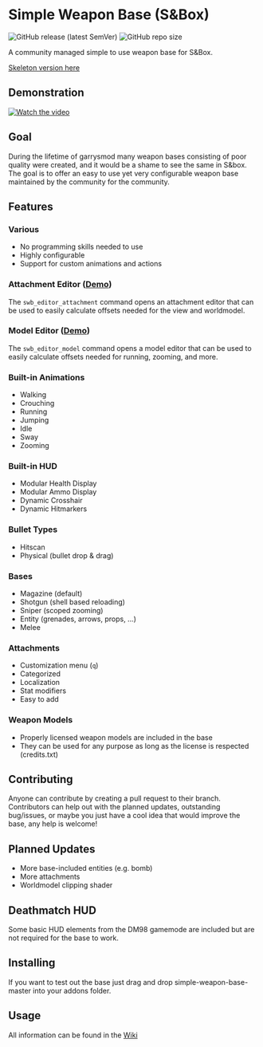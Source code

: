 # Simple Weapon Base (S&Box)
![GitHub release (latest SemVer)](https://img.shields.io/github/v/release/timmybo5/simple-weapon-base)
![GitHub repo size](https://img.shields.io/github/repo-size/timmybo5/simple-weapon-base)

A community managed simple to use weapon base for S&amp;Box.

[Skeleton version here](https://github.com/timmybo5/swb-skeleton)

## Demonstration
[![Watch the video](https://img.youtube.com/vi/EmdQRybRiu0/maxresdefault.jpg)](https://www.youtube.com/watch?v=EmdQRybRiu0)

## Goal
During the lifetime of garrysmod many weapon bases consisting of poor quality were created, and it would be a shame to see the same in S&box. The goal is to offer an easy to use yet very configurable weapon base maintained by the community for the community.

## Features

### Various
* No programming skills needed to use
* Highly configurable
* Support for custom animations and actions

### Attachment Editor ([Demo](https://www.youtube.com/watch?v=7BgAXlzTlCU))
The `swb_editor_attachment` command opens an attachment editor that can be used to easily calculate offsets needed for the view and worldmodel.

### Model Editor ([Demo](https://www.youtube.com/watch?v=OAYmOp3oJOE))
The `swb_editor_model` command opens a model editor that can be used to easily calculate offsets needed for running, zooming, and more.

### Built-in Animations
* Walking
* Crouching
* Running
* Jumping
* Idle
* Sway
* Zooming

### Built-in HUD
* Modular Health Display
* Modular Ammo Display
* Dynamic Crosshair
* Dynamic Hitmarkers

### Bullet Types
* Hitscan
* Physical (bullet drop & drag)

### Bases
* Magazine (default)
* Shotgun (shell based reloading)
* Sniper (scoped zooming)
* Entity (grenades, arrows, props, ...)
* Melee

### Attachments
* Customization menu (`q`)
* Categorized
* Localization
* Stat modifiers
* Easy to add

### Weapon Models
* Properly licensed weapon models are included in the base
* They can be used for any purpose as long as the license is respected (credits.txt)

## Contributing
Anyone can contribute by creating a pull request to their branch. Contributors can help out with the planned updates, outstanding bug/issues, or maybe you just have a cool idea that would improve the base, any help is welcome!

## Planned Updates
* More base-included entities (e.g. bomb)
* More attachments
* Worldmodel clipping shader

## Deathmatch HUD
Some basic HUD elements from the DM98 gamemode are included but are not required for the base to work.

## Installing
If you want to test out the base just drag and drop simple-weapon-base-master into your addons folder.

## Usage
All information can be found in the [Wiki](https://github.com/timmybo5/simple-weapon-base/wiki)
